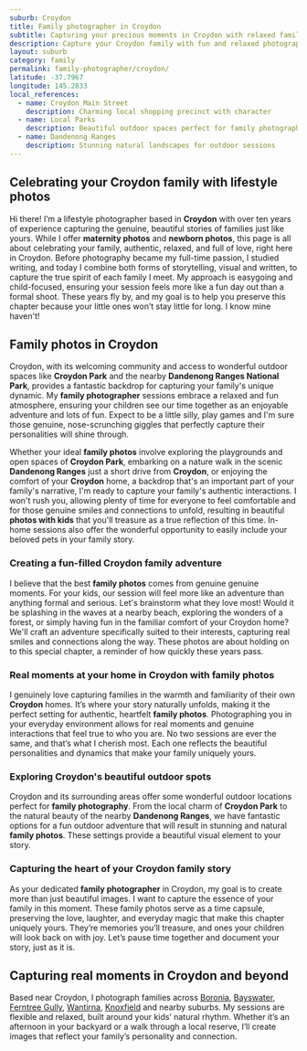 ```yaml
---
suburb: Croydon
title: Family photographer in Croydon
subtitle: Capturing your precious moments in Croydon with relaxed family photos
description: Capture your Croydon family with fun and relaxed photography. Family sessions are available in your home or at scenic Melbourne locations.
layout: suburb
category: family
permalink: family-photographer/croydon/
latitude: -37.7967
longitude: 145.2833
local_references:
  - name: Croydon Main Street
    description: Charming local shopping precinct with character
  - name: Local Parks
    description: Beautiful outdoor spaces perfect for family photography
  - name: Dandenong Ranges
    description: Stunning natural landscapes for outdoor sessions
---
```


## Celebrating your Croydon family with lifestyle photos

Hi there! I’m a lifestyle photographer based in **Croydon** with over ten years of experience capturing the genuine, beautiful stories of families just like yours. While I offer **maternity photos** and **newborn photos**, this page is all about celebrating your family, authentic, relaxed, and full of love, right here in Croydon. Before photography became my full-time passion, I studied writing, and today I combine both forms of storytelling, visual and written, to capture the true spirit of each family I meet. My approach is easygoing and child-focused, ensuring your session feels more like a fun day out than a formal shoot. These years fly by, and my goal is to help you preserve this chapter because your little ones won’t stay little for long. I know mine haven't!

## Family photos in Croydon

Croydon, with its welcoming community and access to wonderful outdoor spaces like **Croydon Park** and the nearby **Dandenong Ranges National Park**, provides a fantastic backdrop for capturing your family's unique dynamic. My **family photographer** sessions embrace a relaxed and fun atmosphere, ensuring your children see our time together as an enjoyable adventure and lots of fun. Expect to be a little silly, play games and I'm sure those genuine, nose-scrunching giggles that perfectly capture their personalities will shine through.

Whether your ideal **family photos** involve exploring the playgrounds and open spaces of **Croydon Park**, embarking on a nature walk in the scenic **Dandenong Ranges** just a short drive from **Croydon**, or enjoying the comfort of your **Croydon** home, a backdrop that's an important part of your family's narrative, I'm ready to capture your family's authentic interactions. I won't rush you, allowing plenty of time for everyone to feel comfortable and for those genuine smiles and connections to unfold, resulting in beautiful **photos with kids** that you'll treasure as a true reflection of this time. In-home sessions also offer the wonderful opportunity to easily include your beloved pets in your family story.

### Creating a fun-filled Croydon family adventure

I believe that the best **family photos** comes from genuine genuine moments. For your kids, our session will feel more like an adventure than anything formal and serious. Let's brainstorm what they love most! Would it be splashing in the waves at a nearby beach, exploring the wonders of a forest, or simply having fun in the familiar comfort of your Croydon home? We'll craft an adventure specifically suited to their interests, capturing real smiles and connections along the way. These photos are about holding on to this special chapter, a reminder of how quickly these years pass.

### Real moments at your home in Croydon with family photos

I genuinely love capturing families in the warmth and familiarity of their own **Croydon** homes. It’s where your story naturally unfolds, making it the perfect setting for authentic, heartfelt **family photos**. Photographing you in your everyday environment allows for real moments and genuine interactions that feel true to who you are. No two sessions are ever the same, and that’s what I cherish most. Each one reflects the beautiful personalities and dynamics that make your family uniquely yours.

### Exploring Croydon's beautiful outdoor spots

Croydon and its surrounding areas offer some wonderful outdoor locations perfect for **family photography**. From the local charm of **Croydon Park** to the natural beauty of the nearby **Dandenong Ranges**, we have fantastic options for a fun outdoor adventure that will result in stunning and natural **family photos**. These settings provide a beautiful visual element to your story.

### Capturing the heart of your Croydon family story

As your dedicated **family photographer** in Croydon, my goal is to create more than just beautiful images. I want to capture the essence of your family in this moment. These family photos serve as a time capsule, preserving the love, laughter, and everyday magic that make this chapter uniquely yours. They’re memories you’ll treasure, and ones your children will look back on with joy. Let’s pause time together and document your story, just as it is.

## Capturing real moments in Croydon and beyond

Based near Croydon, I photograph families across [Boronia](/family-photos/boronia/), [Bayswater](/family-photos/bayswater/), [Ferntree Gully](/family-photos/ferntree-gully/), [Wantirna](/family-photos/wantirna/), [Knoxfield](family-photos/Knoxfield/) and nearby suburbs. My sessions are flexible and relaxed, built around your kids’ natural rhythm. Whether it’s an afternoon in your backyard or a walk through a local reserve, I’ll create images that reflect your family’s personality and connection.
